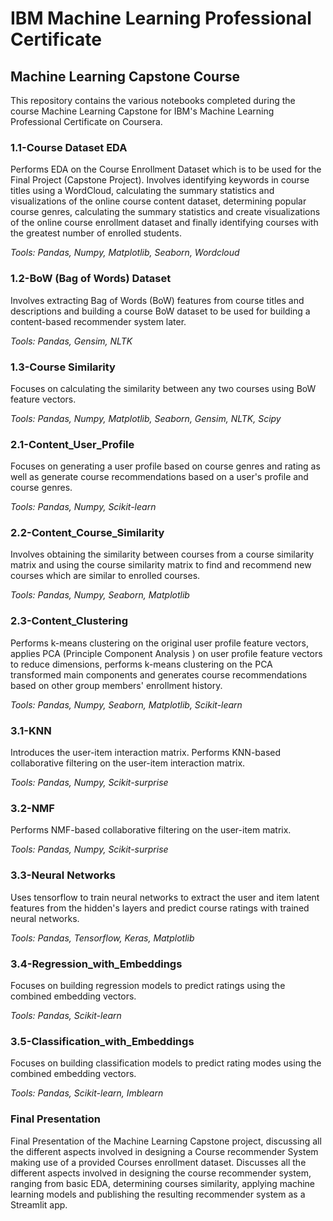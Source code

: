 # IBM Machine Learning Professional Certificate
## Machine Learning Capstone Course

This repository contains the various notebooks completed during the course Machine Learning Capstone for IBM's Machine Learning Professional Certificate on Coursera.

### 1.1-Course Dataset EDA

Performs EDA on the Course Enrollment Dataset which is to be used for the Final Project (Capstone Project). Involves identifying keywords in course titles using a WordCloud, calculating the summary statistics and visualizations of the online course content dataset, determining popular course genres, calculating the summary statistics and create visualizations of the online course enrollment dataset and finally identifying courses with the greatest number of enrolled students.

*Tools: Pandas, Numpy, Matplotlib, Seaborn, Wordcloud*

### 1.2-BoW (Bag of Words) Dataset

Involves extracting Bag of Words (BoW) features from course titles and descriptions and building a course BoW dataset to be used for building a content-based recommender system later.

*Tools: Pandas, Gensim, NLTK*

### 1.3-Course Similarity

Focuses on calculating the similarity between any two courses using BoW feature vectors.

*Tools: Pandas, Numpy, Matplotlib, Seaborn, Gensim, NLTK, Scipy*

### 2.1-Content_User_Profile

Focuses on generating a user profile based on course genres and rating as well as generate course recommendations based on a user's profile and course genres.

*Tools: Pandas, Numpy, Scikit-learn*

### 2.2-Content_Course_Similarity

Involves obtaining the similarity between courses from a course similarity matrix and using the course similarity matrix to find and recommend new courses which are similar to enrolled courses.

*Tools: Pandas, Numpy, Seaborn, Matplotlib*

### 2.3-Content_Clustering

Performs k-means clustering on the original user profile feature vectors, applies PCA (Principle Component Analysis ) on user profile feature vectors to reduce dimensions, performs k-means clustering on the PCA transformed main components and generates course recommendations based on other group members' enrollment history.

*Tools: Pandas, Numpy, Seaborn, Matplotlib, Scikit-learn*

### 3.1-KNN

Introduces the user-item interaction matrix. Performs KNN-based collaborative filtering on the user-item interaction matrix.

*Tools: Pandas, Numpy, Scikit-surprise*

### 3.2-NMF

Performs NMF-based collaborative filtering on the user-item matrix.

*Tools: Pandas, Numpy, Scikit-surprise*

### 3.3-Neural Networks

Uses tensorflow to train neural networks to extract the user and item latent features from the hidden's layers and predict course ratings with trained neural networks.

*Tools: Pandas, Tensorflow, Keras, Matplotlib*

### 3.4-Regression_with_Embeddings

Focuses on building regression models to predict ratings using the combined embedding vectors.

*Tools: Pandas, Scikit-learn*

### 3.5-Classification_with_Embeddings

Focuses on building classification models to predict rating modes using the combined embedding vectors.

*Tools: Pandas, Scikit-learn, Imblearn*

### Final Presentation

Final Presentation of the Machine Learning Capstone project, discussing all the different aspects involved in designing a Course recommender System making use of a provided Courses enrollment dataset. Discusses all the different aspects involved in designing the course recommender system, ranging from basic EDA, determining courses similarity, applying machine learning models and publishing the resulting recommender system as a Streamlit app.
